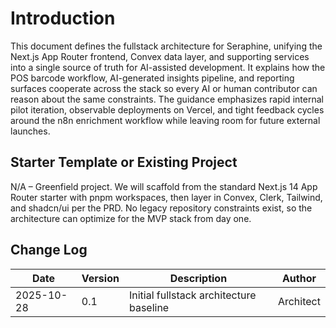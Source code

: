 # Introduction

This document defines the fullstack architecture for Seraphine, unifying the Next.js App Router frontend, Convex data layer, and supporting services into a single source of truth for AI-assisted development. It explains how the POS barcode workflow, AI-generated insights pipeline, and reporting surfaces cooperate across the stack so every AI or human contributor can reason about the same constraints. The guidance emphasizes rapid internal pilot iteration, observable deployments on Vercel, and tight feedback cycles around the n8n enrichment workflow while leaving room for future external launches.

## Starter Template or Existing Project

N/A – Greenfield project. We will scaffold from the standard Next.js 14 App Router starter with pnpm workspaces, then layer in Convex, Clerk, Tailwind, and shadcn/ui per the PRD. No legacy repository constraints exist, so the architecture can optimize for the MVP stack from day one.

## Change Log

| Date       | Version | Description                             | Author    |
|------------|---------|-----------------------------------------|-----------|
| 2025-10-28 | 0.1     | Initial fullstack architecture baseline | Architect |
